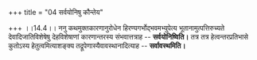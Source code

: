 +++
title = "04 सर्वयोनिषु कौन्तेय"

+++
।।14.4।। ननु कथमुक्तकारणानुरोधेन हिरण्यगर्भोद्भवमभ्युपेत्य
भूतानामुत्पत्तिरुच्यते देवादिजातिविशेषेषु देहविशेषाणां कारणान्तरस्य
संभवात्तत्राह -- **सर्वयोनिष्विति।** तत्र तत्र हेत्वन्तरप्रतिभासे
कुतोऽस्य हेतुत्वमित्याशङ्क्य तद्रूपेणास्यैवावस्थानादित्याह --
**सर्वावस्थमिति।**
